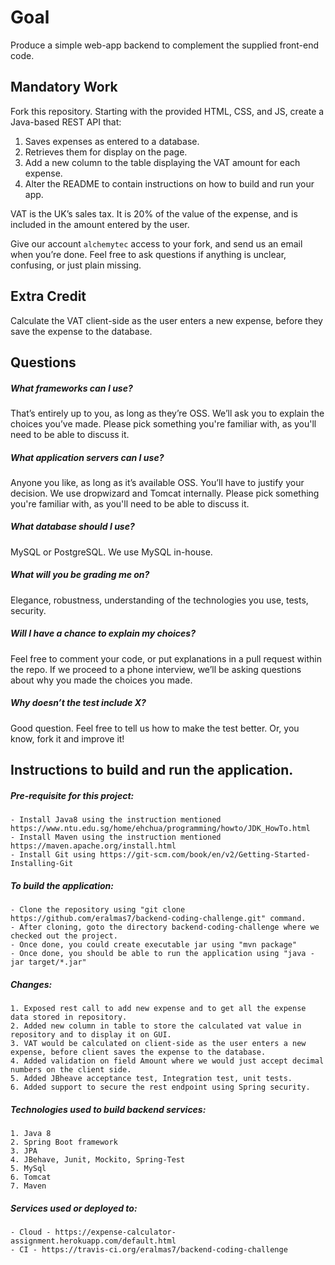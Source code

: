 Goal
====
Produce a simple web-app backend to complement the supplied front-end code.

Mandatory Work
--------------
Fork this repository. Starting with the provided HTML, CSS, and JS, create a Java-based REST API that:

1. Saves expenses as entered to a database.
2. Retrieves them for display on the page. 
3. Add a new column to the table displaying the VAT amount for each expense.
4. Alter the README to contain instructions on how to build and run your app.

VAT is the UK’s sales tax. It is 20% of the value of the expense, and is included in the amount entered by the user.

Give our account `alchemytec` access to your fork, and send us an email when you’re done. Feel free to ask questions if anything is unclear, confusing, or just plain missing.

Extra Credit
------------
Calculate the VAT client-side as the user enters a new expense, before they save the expense to the database.

Questions
---------
##### What frameworks can I use?
That’s entirely up to you, as long as they’re OSS. We’ll ask you to explain the choices you’ve made. Please pick something you're familiar with, as you'll need to be able to discuss it.

##### What application servers can I use?
Anyone you like, as long as it’s available OSS. You’ll have to justify your decision. We use dropwizard and Tomcat internally. Please pick something you're familiar with, as you'll need to be able to discuss it.

##### What database should I use?
MySQL or PostgreSQL. We use MySQL in-house.

##### What will you be grading me on?
Elegance, robustness, understanding of the technologies you use, tests, security. 

##### Will I have a chance to explain my choices?
Feel free to comment your code, or put explanations in a pull request within the repo. If we proceed to a phone interview, we’ll be asking questions about why you made the choices you made. 

##### Why doesn’t the test include X?
Good question. Feel free to tell us how to make the test better. Or, you know, fork it and improve it!

Instructions to build and run the application.
---------------------------------------------

##### Pre-requisite for this project:
	- Install Java8 using the instruction mentioned https://www.ntu.edu.sg/home/ehchua/programming/howto/JDK_HowTo.html
	- Install Maven using the instruction mentioned https://maven.apache.org/install.html
	- Install Git using https://git-scm.com/book/en/v2/Getting-Started-Installing-Git
	
##### To build the application:
  	- Clone the repository using "git clone https://github.com/eralmas7/backend-coding-challenge.git" command.
  	- After cloning, goto the directory backend-coding-challenge where we checked out the project.
  	- Once done, you could create executable jar using "mvn package"
  	- Once done, you should be able to run the application using "java -jar target/*.jar"
  	
##### Changes:
	1. Exposed rest call to add new expense and to get all the expense data stored in repository.
	2. Added new column in table to store the calculated vat value in repository and to display it on GUI.
	3. VAT would be calculated on client-side as the user enters a new expense, before client saves the expense to the database.
	4. Added validation on field Amount where we would just accept decimal numbers on the client side. 
	5. Added JBheave acceptance test, Integration test, unit tests.
	6. Added support to secure the rest endpoint using Spring security.

##### Technologies used to build backend services:

	1. Java 8
	2. Spring Boot framework
	3. JPA
	4. JBehave, Junit, Mockito, Spring-Test
	5. MySql
	6. Tomcat
	7. Maven

##### Services used or deployed to:
	- Cloud - https://expense-calculator-assignment.herokuapp.com/default.html
	- CI - https://travis-ci.org/eralmas7/backend-coding-challenge
